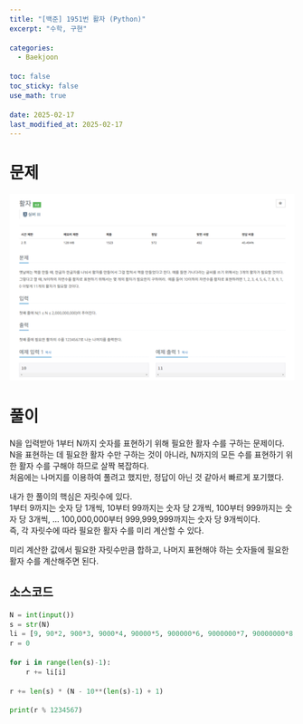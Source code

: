 ```yaml
---
title: "[백준] 1951번 활자 (Python)"
excerpt: "수학, 구현"

categories:
  - Baekjoon

toc: false
toc_sticky: false
use_math: true
 
date: 2025-02-17
last_modified_at: 2025-02-17
---
```


# 문제

![문제](/assets/images/25021701/type.png)  

# 풀이

N을 입력받아 1부터 N까지 숫자를 표현하기 위해 필요한 활자 수를 구하는 문제이다.  
N을 표현하는 데 필요한 활자 수만 구하는 것이 아니라, N까지의 모든 수를 표현하기 위한 활자 수를 구해야 하므로 살짝 복잡하다.  
처음에는 나머지를 이용하여 풀려고 했지만, 정답이 아닌 것 같아서 빠르게 포기했다.  

내가 한 풀이의 핵심은 자릿수에 있다.  
1부터 9까지는 숫자 당 1개씩, 10부터 99까지는 숫자 당 2개씩, 100부터 999까지는 숫자 당 3개씩, ... 100,000,000부터 999,999,999까지는 숫자 당 9개씩이다.  
즉, 각 자릿수에 따라 필요한 활자 수를 미리 계산할 수 있다.  

미리 계산한 값에서 필요한 자릿수만큼 합하고, 나머지 표현해야 하는 숫자들에 필요한 활자 수를 계산해주면 된다.  

## 소스코드

```python
N = int(input())
s = str(N)
li = [9, 90*2, 900*3, 9000*4, 90000*5, 900000*6, 9000000*7, 90000000*8, 900000000*9]
r = 0

for i in range(len(s)-1):
    r += li[i]

r += len(s) * (N - 10**(len(s)-1) + 1)

print(r % 1234567)
```
